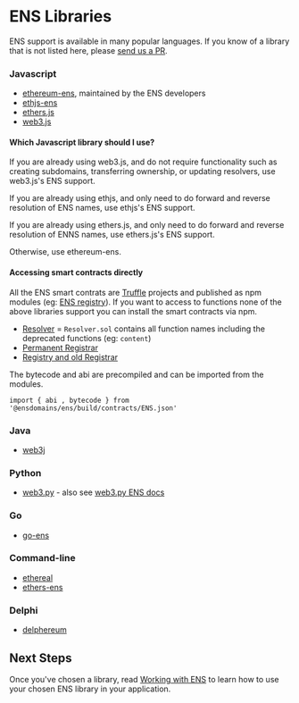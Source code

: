 # ENS Libraries

ENS support is available in many popular languages. If you know of a library that is not listed here, please [send us a PR](https://github.com/ensdomains/ens/compare).

### Javascript

* [ethereum-ens](https://www.npmjs.com/package/ethereum-ens), maintained by the ENS developers
* [ethjs-ens](https://www.npmjs.com/package/ethjs-ens)
* [ethers.js](https://github.com/ethers-io/ethers.js)
* [web3.js](https://web3js.readthedocs.io/en/1.0/web3-eth-ens.html)

#### Which Javascript library should I use?

If you are already using web3.js, and do not require functionality such as creating subdomains, transferring ownership, or updating resolvers, use web3.js's ENS support.

If you are already using ethjs, and only need to do forward and reverse resolution of ENS names, use ethjs's ENS support.

If you are already using ethers.js, and only need to do forward and reverse resolution of ENNS names, use ethers.js's ENS support.

Otherwise, use ethereum-ens.

#### Accessing smart contracts directly

All the ENS smart contrats are [Truffle](https://truffleframework.com) projects and published as npm modules \(eg: [ENS registry](https://www.npmjs.com/package/@ensdomains/ens)\). If you want to access to functions none of the above libraries support you can install the smart contracts via npm.

* [Resolver](https://www.npmjs.com/package/@ensdomains/resolver) = `Resolver.sol` contains all function names including the deprecated functions \(eg: `content`\)
* [Permanent Registrar](https://www.npmjs.com/package/@ensdomains/ethregistrar)
* [Registry and old Registrar](https://www.npmjs.com/package/@ensdomains/ens)

The bytecode and abi are precompiled and can be imported from the modules.

```text
import { abi , bytecode } from '@ensdomains/ens/build/contracts/ENS.json'
```

### Java

* [web3j](https://github.com/web3j/web3j)

### Python

* [web3.py](https://github.com/ethereum/web3.py) - also see [web3.py ENS docs](https://web3py.readthedocs.io/en/stable/ens_overview.html)

### Go

* [go-ens](https://github.com/wealdtech/go-ens)

### Command-line

* [ethereal](https://github.com/wealdtech/ethereal)
* [ethers-ens](https://github.com/ethers-io/ethers-ens)

### Delphi

* [delphereum](https://github.com/svanas/delphereum)

## Next Steps

Once you've chosen a library, read [Working with ENS](working-with-ens.md) to learn how to use your chosen ENS library in your application.

